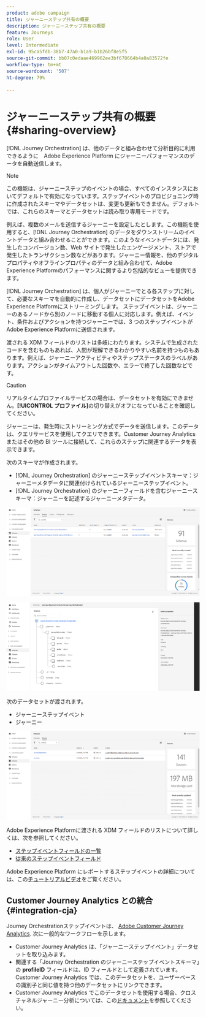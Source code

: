 ```yaml
---
product: adobe campaign
title: ジャーニーステップ共有の概要
description: ジャーニーステップ共有の概要
feature: Journeys
role: User
level: Intermediate
exl-id: 95ca5fdb-38b7-47a0-b1a9-b1b26bf8e5f5
source-git-commit: bb07c0edaae469962ee3bf678664b4a0a83572fe
workflow-type: tm+mt
source-wordcount: '507'
ht-degree: 79%

---
```


# ジャーニーステップ共有の概要{#sharing-overview}

[!DNL Journey Orchestration] は、他のデータと組み合わせて分析目的に利用できるように　Adobe Experience Platform にジャーニーパフォーマンスのデータを自動送信します。


>[!NOTE]
>
>この機能は、ジャーニーステップのイベントの場合、すべてのインスタンスにおいてデフォルトで有効になっています。ステップイベントのプロビジョニング時に作成されたスキーマやデータセットは、変更も更新もできません。デフォルトでは、これらのスキーマとデータセットは読み取り専用モードです。

例えば、複数のメールを送信するジャーニーを設定したとします。この機能を使用すると、[!DNL Journey Orchestration] のデータをダウンストリームのイベントデータと組み合わせることができます。このようなイベントデータには、発生したコンバージョン数、Web サイトで発生したエンゲージメント、ストアで発生したトランザクション数などがあります。ジャーニー情報を、他のデジタルプロパティやオフラインプロパティのデータと組み合わせて、Adobe Experience Platformのパフォーマンスに関するより包括的なビューを提供できます。

[!DNL Journey Orchestration] は、個人がジャーニーでとる各ステップに対して、必要なスキーマを自動的に作成し、データセットにデータセットをAdobe Experience Platformにストリーミングします。 ステップイベントは、ジャーニーのあるノードから別のノードに移動する個人に対応します。例えば、イベント、条件およびアクションを持つジャーニーでは、3 つのステップイベントがAdobe Experience Platformに送信されます。

渡される XDM フィールドのリストは多岐にわたります。システムで生成されたコードを含むものもあれば、人間が理解できるわかりやすい名前を持つものもあります。例えば、ジャーニーアクティビティやステップステータスのラベルがあります。アクションがタイムアウトした回数や、エラーで終了した回数などです。

>[!CAUTION]
>
>リアルタイムプロファイルサービスの場合は、データセットを有効にできません。**[!UICONTROL プロファイル]**&#x200B;の切り替えがオフになっていることを確認してください。

ジャーニーは、発生時にストリーミング方式でデータを送信します。このデータは、クエリサービスを使用してクエリできます。Customer Journey Analytics またはその他の BI ツールに接続して、これらのステップに関連するデータを表示できます。

次のスキーマが作成されます。

* [!DNL Journey Orchestration] のジャーニーステップイベントスキーマ：ジャーニーメタデータに関連付けられているジャーニーステップイベント。
* [!DNL Journey Orchestration] のジャーニーフィールドを含むジャーニースキーマ：ジャーニーを記述するジャーニーメタデータ。

![](../assets/sharing1.png)

![](../assets/sharing2.png)

次のデータセットが渡されます。

* ジャーニーステップイベント
* ジャーニー

![](../assets/sharing3.png)

Adobe Experience Platformに渡される XDM フィールドのリストについて詳しくは、次を参照してください。

* [ステップイベントフィールドの一覧](../building-journeys/sharing-field-list.md)
* [従来のステップイベントフィールド](../building-journeys/sharing-legacy-fields.md)

Adobe Experience Platform にレポートするステップイベントの詳細については、この[チュートリアルビデオ](https://experienceleague.adobe.com/docs/journey-orchestration-learn/tutorials/reporting-step-events-to-adobe-experience-platform.html?lang=ja)をご覧ください。

## Customer Journey Analytics との統合{#integration-cja}

Journey Orchestrationステップイベントは、 [Adobe Customer Journey Analytics](https://experienceleague.adobe.com/docs/analytics-platform/using/cja-overview/cja-overview.html?lang=ja). 次に一般的なワークフローを示します。

* Customer Journey Analytics は、「ジャーニーステップイベント」データセットを取り込みます。
* 関連する「Journey Orchestration のジャーニーステップイベントスキーマ」の **profileID** フィールドは、ID フィールドとして定義されています。 Customer Journey Analytics では、このデータセットを、ユーザーベースの識別子と同じ値を持つ他のデータセットにリンクできます。
* Customer Journey Analytics でこのデータセットを使用する場合、クロスチャネルジャーニー分析については、この[ドキュメント](https://experienceleague.adobe.com/docs/analytics-platform/using/cja-usecases/cross-channel.html?lang=ja)を参照してください。
